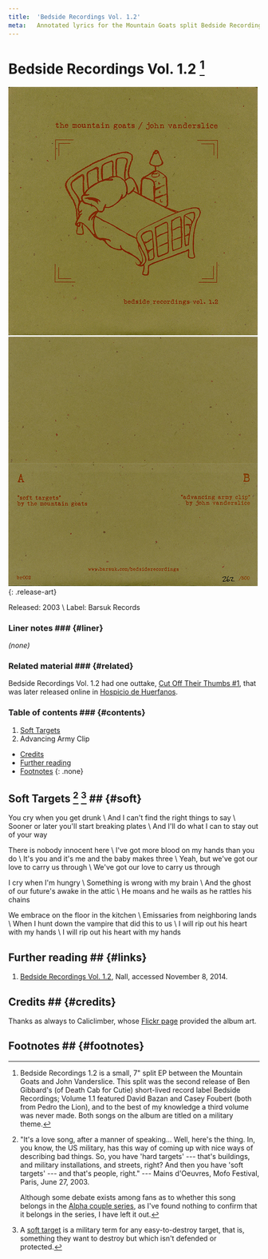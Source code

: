 ```yaml
---
title:  'Bedside Recordings Vol. 1.2'
meta:   Annotated lyrics for the Mountain Goats split Bedside Recordings Vol. 1.2.
---
```


# Bedside Recordings Vol. 1.2 [^bedside] #

![Cover of Bedside Recordings Vol. 1.2](media/bedside-cover.jpg)
![Back of Bedside Recordings Vol. 1.2](media/bedside-back.jpg)
{: .release-art}

Released: 2003 \\
Label: Barsuk Records

[^bedside]:
    Bedside Recordings 1.2 is a small, 7" split EP between the Mountain Goats
    and John Vanderslice. This split was the second release of Ben Gibbard's
    (of Death Cab for Cutie) short-lived record label Bedside Recordings;
    Volume 1.1 featured David Bazan and Casey Foubert (both from Pedro the
    Lion), and to the best of my knowledge a third volume was never made. Both
    songs on the album are titled on a military theme.

### Liner notes ### {#liner}

*(none)*

### Related material ### {#related}

Bedside Recordings Vol. 1.2 had one outtake, [Cut Off Their Thumbs
#1](hospicio.html#thumbs), that was later released online in [Hospicio de
Huerfanos](hospicio.html).

### Table of contents ### {#contents}

1. [Soft Targets](#soft)
2. Advancing Army Clip

* [Credits](#credits)
* [Further reading](#links)
* [Footnotes](#footnotes)
{: .none}

## Soft Targets [^softjohn] [^target]  ## {#soft}

You cry when you get drunk \\
And I can't find the right things to say \\
Sooner or later you'll start breaking plates \\
And I'll do what I can to stay out of your way

There is nobody innocent here \\
I've got more blood on my hands than you do \\
It's you and it's me and the baby makes three \\
Yeah, but we've got our love to carry us through \\
We've got our love to carry us through

I cry when I'm hungry \\
Something is wrong with my brain \\
And the ghost of our future's awake in the attic \\
He moans and he wails as he rattles his chains

We embrace on the floor in the kitchen \\
Emissaries from neighboring lands \\
When I hunt down the vampire that did this to us \\
I will rip out his heart with my hands \\
I will rip out his heart with my hands

[^softjohn]:
    "It's a love song, after a manner of speaking... Well, here's the thing.
    In, you know, the US military, has this way of coming up with nice ways of
    describing bad things. So, you have 'hard targets' --- that's buildings,
    and military installations, and streets, right? And then you have 'soft
    targets' --- and that's people, right." --- Mains d'Oeuvres, Mofo
    Festival, Paris, June 27, 2003.

    Although some debate exists among fans as to whether this song belongs in
    the [Alpha couple series](series.html#alpha), as I've found nothing to
    confirm that it belongs in the series, I have left it out.

[^target]:
    A [soft target](https://en.wikipedia.org/wiki/Soft_target) is a military
    term for any easy-to-destroy target, that is, something they want to
    destroy but which isn't defended or protected. 

## Further reading ## {#links}

1. [Bedside Recordings Vol. 1.2][nall], Nall, accessed November 8, 2014.

[nall]:             http://www.themountaingoats.net/music/bedside_1.2.html

## Credits ## {#credits}

Thanks as always to Caliclimber, whose [Flickr
page](http://www.flickr.com/photos/caliclimber/sets/72157604433641001/)
provided the album art.

## Footnotes ## {#footnotes}
